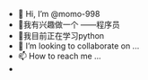 - 👋 Hi, I’m @momo-998
- 👀我有兴趣做一个
——程序员
- 🌱我目前正在学习python
- 💞️ I’m looking to collaborate on ...
- 📫 How to reach me ...
- 

<!---
momo-998/momo-998 is a ✨ special ✨ repository because its `README.md` (this file) appears on your GitHub profile.
You can click the Preview link to take a look at your changes.
--->
